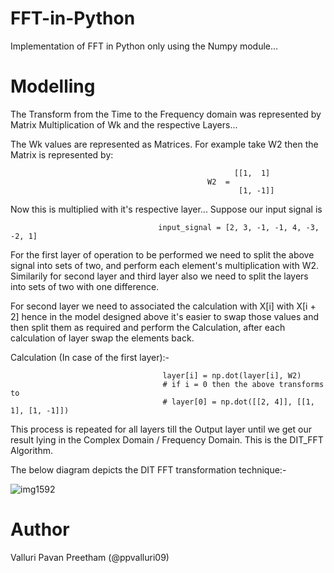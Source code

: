 # FFT-in-Python

Implementation of FFT in Python only using the Numpy module...

# Modelling 

The Transform from the Time to the Frequency domain was represented by Matrix Multiplication of Wk and the respective Layers...

The Wk values are represented as Matrices. For example take W2 then the Matrix is represented by:
                                  
                                                      [[1,  1]
                                                W2  =     
                                                       [1, -1]]
                                            
Now this is multiplied with it's respective layer... Suppose our input signal is 
                                        
                                     input_signal = [2, 3, -1, -1, 4, -3, -2, 1]

For the first layer of operation to be performed we need to split the above signal into sets of two, and perform each element's multiplication with W2. Similarily for second layer and third layer also we need to split the layers into sets of two with one difference.


For second layer we need to associated the calculation with X[i] with X[i + 2] hence in the model designed above it's easier to swap those values and then split them as required and perform the Calculation, after each calculation of layer swap the elements back.

Calculation (In case of the first layer):-
    
                                      layer[i] = np.dot(layer[i], W2)
                                      # if i = 0 then the above transforms to 
                                      # layer[0] = np.dot([[2, 4]], [[1, 1], [1, -1]])

This process is repeated for all layers till the Output layer until we get our result lying in the Complex Domain / Frequency Domain. This is the DIT_FFT Algorithm.

The below diagram depicts the DIT FFT transformation technique:-

![img1592](https://user-images.githubusercontent.com/44934630/63707028-9091f680-c84e-11e9-8647-3619c4d0a780.png)


# Author
Valluri Pavan Preetham (@ppvalluri09)
